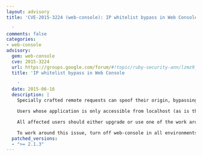 ```yaml
---
layout: advisory
title: 'CVE-2015-3224 (web-console): IP whitelist bypass in Web Console

  '
comments: false
categories:
- web-console
advisory:
  gem: web-console
  cve: 2015-3224
  url: https://groups.google.com/forum/#!topic/ruby-security-ann/lzmz9_ijUFw
  title: 'IP whitelist bypass in Web Console

    '
  date: 2015-06-16
  description: |
    Specially crafted remote requests can spoof their origin, bypassing the IP whitelist, in any environment where Web Console is enabled (development and test, by default).

    Users whose application is only accessible from localhost (as is the default behaviour in Rails 4.2) are not affected, unless a local proxy is involved.

    All affected users should either upgrade or use one of the work arounds immediately.

    To work around this issue, turn off web-console in all environments, by removing/commenting it from the application's Gemfile.
  patched_versions:
  - ">= 2.1.3"
---
```

